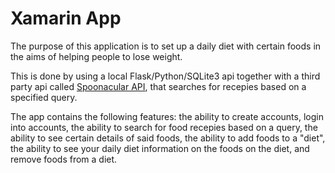 # Xamarin App

The purpose of this application is to set up a daily diet with certain foods in the aims of helping people to lose weight.

This is done by using a local Flask/Python/SQLite3 api together with a third party api called [Spoonacular API](https://spoonacular.com/food-api), that searches for recepies based on a specified query.

The app contains the following features: the ability to create accounts, login into accounts, the ability to search for food recepies based on a query, the ability to see certain details of said foods, the ability to add foods to a "diet", the ability to see your daily diet information on the foods on the diet, and remove foods from a diet.
